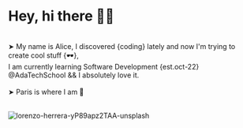 # Hey,  hi there 🖖🏼 
<br />
➤ My name is Alice, I discovered {coding} lately and now I'm trying to create cool stuff {🕶}, <br />
I am currently learning Software Development {est.oct-22} @AdaTechSchool  &&  I absolutely love it.
<br />
<br />
➤ Paris is where I am 📍 <br /> <br />


![lorenzo-herrera-yP89apz2TAA-unsplash](https://user-images.githubusercontent.com/102388803/211193994-8fd761ee-af73-40fb-9271-d6bb27bd2fb1.jpg)

<!-- <sub>Federica Galli / Unsplash</sub>-->
<!-- ![](https://media.giphy.com/media/QWkuGmMgphvmE/giphy.gif)-->
